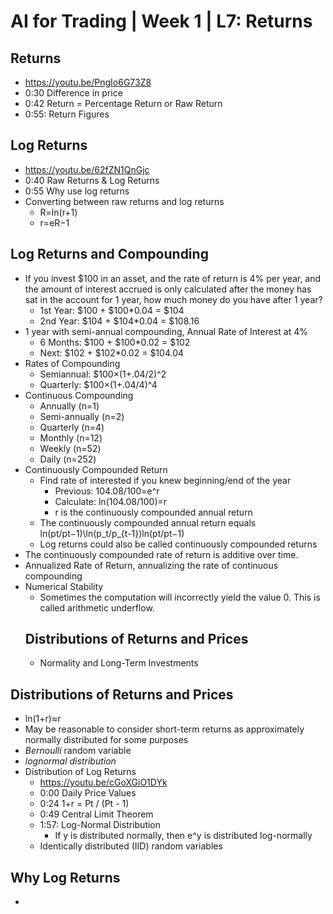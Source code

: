 # AI for Trading | Week 1 | L7: Returns

## Returns
- https://youtu.be/PngIo6G73Z8
- 0:30 Difference in price
- 0:42 Return = Percentage Return or Raw Return
- 0:55: Return Figures
## Log Returns
- https://youtu.be/62fZN1QnGjc
- 0:40 Raw Returns & Log Returns
- 0:55 Why use log returns
- Converting between raw returns and log returns
  - R=ln(r+1)
  - r=eR−1
## Log Returns and Compounding
- If you invest $100 in an asset, and the rate of return is 4% per year, and the amount of interest accrued is only calculated after the money has sat in the account for 1 year, how much money do you have after 1 year?
  - 1st Year: $100 + $100*0.04 = $104
  - 2nd Year: $104 + $104*0.04 = $108.16
- 1 year with semi-annual compounding, Annual Rate of Interest at 4%
  - 6 Months: $100 + $100*0.02 = $102
  - Next: $102 + $102*0.02 = $104.04
- Rates of Compounding
  - Semiannual: $100×(1+.04/2)^2
  - Quarterly: $100×(1+.04/4)^4
- Continuous Compounding
  - Annually (n=1)
  - Semi-annually (n=2)
  - Quarterly (n=4)
  - Monthly (n=12)
  - Weekly (n=52)
  - Daily (n=252)​
- Continuously Compounded Return
  - Find rate of interested if you knew beginning/end of the year
    - Previous: $104.08/$100=e^r
    - Calculate: ln($104.08/$100)=r
    - r is the continuously compounded annual return
  - The continuously compounded annual return equals ln(pt/pt−1)\ln(p_t/p_{t-1})ln(pt​/pt−1​)
  - Log returns could also be called continuously compounded returns
- The continuously compounded rate of return is additive over time.
- Annualized Rate of Return, annualizing the rate of continuous compounding
- Numerical Stability
  - Sometimes the computation will incorrectly yield the value 0. This is called arithmetic underflow. 
  ## Distributions of Returns and Prices
  - Normality and Long-Term Investments
## Distributions of Returns and Prices
- ln(1+r)≈r
- May be reasonable to consider short-term returns as approximately normally distributed for some purposes
- _Bernoulli_ random variable
- _lognormal distribution_
- Distribution of Log Returns
  - https://youtu.be/cGoXGiO1DYk
  - 0:00 Daily Price Values
  - 0:24 1+r = Pt / (Pt - 1)
  - 0:49 Central Limit Theorem
  - 1:57: Log-Normal Distribution
      - If y is distributed normally, then e^y is distributed log-normally
  - Identically distributed (IID) random variables
## Why Log Returns
- 

